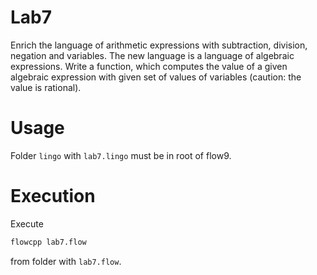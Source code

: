 # Lab7

Enrich the language of arithmetic expressions with subtraction, division, negation and variables. The new language is a language of algebraic expressions. Write a function, which computes the value of a given algebraic expression with given set of values of variables (caution: the value is rational).

# Usage

Folder `lingo` with `lab7.lingo` must be in root of flow9.

# Execution

Execute

```Bash
flowcpp lab7.flow
```

from folder with `lab7.flow`.

